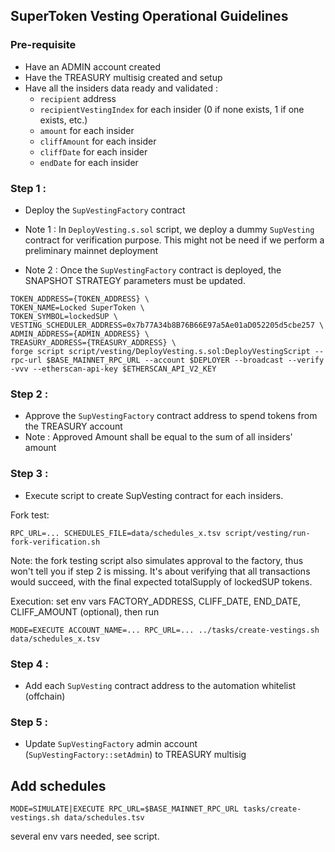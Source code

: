 ## SuperToken Vesting Operational Guidelines

### Pre-requisite

- Have an ADMIN account created
- Have the TREASURY multisig created and setup
- Have all the insiders data ready and validated :
  - `recipient` address
  - `recipientVestingIndex` for each insider (0 if none exists, 1 if one exists, etc.)
  - `amount` for each insider
  - `cliffAmount` for each insider
  - `cliffDate` for each insider
  - `endDate` for each insider

### Step 1 :

- Deploy the `SupVestingFactory` contract

- Note 1 : In `DeployVesting.s.sol` script, we deploy a dummy `SupVesting` contract for verification purpose.
  This might not be need if we perform a preliminary mainnet deployment

- Note 2 : Once the `SupVestingFactory` contract is deployed, the SNAPSHOT STRATEGY parameters must be updated.

```shell
TOKEN_ADDRESS={TOKEN_ADDRESS} \
TOKEN_NAME=Locked SuperToken \
TOKEN_SYMBOL=lockedSUP \
VESTING_SCHEDULER_ADDRESS=0x7b77A34b8B76B66E97a5Ae01aD052205d5cbe257 \
ADMIN_ADDRESS={ADMIN_ADDRESS} \
TREASURY_ADDRESS={TREASURY_ADDRESS} \
forge script script/vesting/DeployVesting.s.sol:DeployVestingScript --rpc-url $BASE_MAINNET_RPC_URL --account $DEPLOYER --broadcast --verify -vvv --etherscan-api-key $ETHERSCAN_API_V2_KEY
```

### Step 2 :

- Approve the `SupVestingFactory` contract address to spend tokens from the TREASURY account
- Note : Approved Amount shall be equal to the sum of all insiders' amount

### Step 3 :

- Execute script to create SupVesting contract for each insiders.

Fork test:
```
RPC_URL=... SCHEDULES_FILE=data/schedules_x.tsv script/vesting/run-fork-verification.sh
```

Note: the fork testing script also simulates approval to the factory, thus won't tell you if step 2 is missing.
It's about verifying that all transactions would succeed, with the final expected totalSupply of lockedSUP tokens.

Execution:
set env vars FACTORY_ADDRESS, CLIFF_DATE, END_DATE, CLIFF_AMOUNT (optional), then run
```
MODE=EXECUTE ACCOUNT_NAME=... RPC_URL=... ../tasks/create-vestings.sh data/schedules_x.tsv
```

### Step 4 :

- Add each `SupVesting` contract address to the automation whitelist (offchain)

### Step 5 :

- Update `SupVestingFactory` admin account (`SupVestingFactory::setAdmin`) to TREASURY multisig

## Add schedules

```
MODE=SIMULATE|EXECUTE RPC_URL=$BASE_MAINNET_RPC_URL tasks/create-vestings.sh data/schedules.tsv
```
several env vars needed, see script.